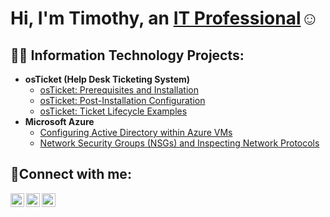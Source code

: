 <h1>Hi, I'm Timothy, an <a href="https://linkedin.com/in/timtech369">IT Professional</a>☺</h1>

<h2>👨‍💻 Information Technology Projects:</h2>

- <b>osTicket (Help Desk Ticketing System)</b>
  - [osTicket: Prerequisites and Installation](https://github.com/joshmadakorcc/osticket-prereqs4)
  - [osTicket: Post-Installation Configuration](https://github.com/joshmadakorcc/post-install-config4)
  - [osTicket: Ticket Lifecycle Examples](https://github.com/joshmadakorcc/ticket-lifecycle4)
- <b>Microsoft Azure</b>
  - [Configuring Active Directory within Azure VMs](https://github.com/joshmadakorcc/configure-ad4)
  - [Network Security Groups (NSGs) and Inspecting Network Protocols](https://github.com/joshmadakorcc/azure-network-protocols4)

<h2>🤳Connect with me:</h2>

[<img align="left" alt="Josh | Twitter" width="22px" src="https://cdn.jsdelivr.net/npm/simple-icons@v3/icons/twitter.svg" />][twitter]
[<img align="left" alt="Josh | LinkedIn" width="22px" src="https://cdn.jsdelivr.net/npm/simple-icons@v3/icons/linkedin.svg" />][linkedin]
[<img align="left" alt="Josh | Instagram" width="22px" src="https://cdn.jsdelivr.net/npm/simple-icons@v3/icons/instagram.svg" />][instagram]

[twitter]: https://twitter.com/timtech369
[instagram]: https://www.instagram.com/timtech369
[linkedin]: https://linkedin.com/in/timtech369
